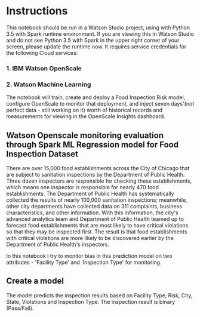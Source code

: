 # Instructions

This notebook should be run in a Watson Studio project, using with Python 3.5 with Spark runtime environment. If you are viewing this in Watson Studio and do not see Python 3.5 with Spark in the upper right corner of your screen, please update the runtime now. It requires service credentials for the following Cloud services:

### 1. IBM Watson OpenScale
### 2. Watson Machine Learning

The notebook will train, create and deploy a Food Inspection Risk model, configure OpenScale to monitor that deployment, and inject seven days'(not perfect data - still working on it) worth of historical records and measurements for viewing in the OpenScale Insights dashboard.

## Watson Openscale monitoring evaluation through Spark ML Regression model for Food Inspection Dataset
There are over 15,000 food establishments across the City of Chicago that are subject to sanitation inspections by the Department of Public Health. Three dozen inspectors are responsible for checking these establishments, which means one inspector is responsible for nearly 470 food establishments. The Department of Public Health has systematically collected the results of nearly 100,000 sanitation inspections; meanwhile, other city departments have collected data on 311 complaints, business characteristics, and other information. With this information, the city's advanced analytics team and Department of Public Health teamed up to forecast food establishments that are most likely to have critical violations so that they may be inspected first. The result is that food establishments with critical violations are more likely to be discovered earlier by the Department of Public Health's inspectors.

In this notebook I try to monitor bias in this prediction model on two attributes - 'Facility Type' and 'Inspection Type' for monitoring.

## Create a model
The model predicts the inspection results based on Facility Type, Risk, City, State, Violations and Inspection Type. The inspection result is binary (Pass/Fail).


